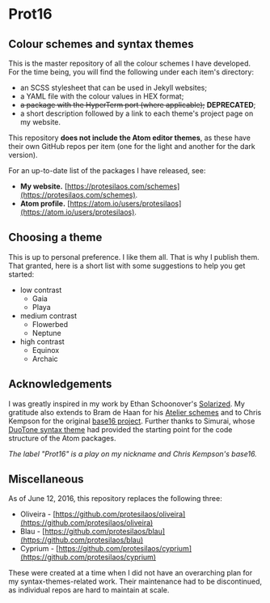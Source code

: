 # Prot16

## Colour schemes and syntax themes

This is the master repository of all the colour schemes I have developed. For the time being, you will find the following under each item's directory:

- an SCSS stylesheet that can be used in Jekyll websites;
- a YAML file with the colour values in HEX format;
- ~~a package with the HyperTerm port (where applicable);~~ **DEPRECATED**;
- a short description followed by a link to each theme's project page on my website.

This repository **does not include the Atom editor themes**, as these have their own GitHub repos per item (one for the light and another for the dark version).

For an up-to-date list of the packages I have released, see:

- **My website.** [https://protesilaos.com/schemes](https://protesilaos.com/schemes).
- **Atom profile.** [https://atom.io/users/protesilaos](https://atom.io/users/protesilaos).

## Choosing a theme

This is up to personal preference. I like them all. That is why I publish them. That granted, here is a short list with some suggestions to help you get started:

- low contrast
  - Gaia
  - Playa
- medium contrast
  - Flowerbed
  - Neptune
- high contrast
  - Equinox
  - Archaic

## Acknowledgements

I was greatly inspired in my work by Ethan Schoonover's [Solarized](http://ethanschoonover.com/solarized). My gratitude also extends to Bram de Haan for his [Atelier schemes](http://atelierbram.github.io/syntax-highlighting/atelier-schemes/) and to Chris Kempson for the original [base16 project](http://chriskempson.github.io/base16/). Further thanks to Simurai, whose [DuoTone syntax theme](https://github.com/simurai/duotone-syntax) had provided the starting point for the code structure of the Atom packages.

*The label "Prot16" is a play on my nickname and Chris Kempson's base16.*

## Miscellaneous

As of June 12, 2016, this repository replaces the following three:

- Oliveira - [https://github.com/protesilaos/oliveira](https://github.com/protesilaos/oliveira)
- Blau - [https://github.com/protesilaos/blau](https://github.com/protesilaos/blau)
- Cyprium - [https://github.com/protesilaos/cyprium](https://github.com/protesilaos/cyprium)

These were created at a time when I did not have an overarching plan for my syntax-themes-related work. Their maintenance had to be discontinued, as individual repos are hard to maintain at scale.
